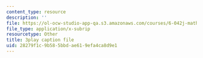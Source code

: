 ```yaml
---
content_type: resource
description: ''
file: https://ol-ocw-studio-app-qa.s3.amazonaws.com/courses/6-042j-mathematics-for-computer-science-spring-2015/28279f1c9b585bbdae619efa4ca8d9e1_wIq4CssPoO0.vtt
file_type: application/x-subrip
resourcetype: Other
title: 3play caption file
uid: 28279f1c-9b58-5bbd-ae61-9efa4ca8d9e1
---
```

